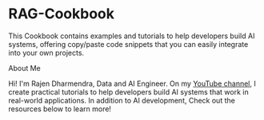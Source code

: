 # RAG-Cookbook
This Cookbook contains examples and tutorials to help developers build AI systems, offering copy/paste code snippets that you can easily integrate into your own projects.

About Me

Hi! I'm Rajen Dharmendra, Data and AI Engineer. On my [YouTube channel](https://www.youtube.com/@DKSmartAISolutions), I create practical tutorials to help developers build AI systems that work in real-world applications. In addition to AI development, Check out the resources below to learn more!
